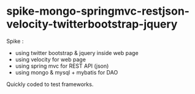 spike-mongo-springmvc-restjson-velocity-twitterbootstrap-jquery
===============================================================

Spike :
 - using twitter bootstrap & jquery inside web page
 - using velocity for web page
 - using spring mvc for REST API (json)
 - using mongo & mysql + mybatis for DAO

Quickly coded to test frameworks.
